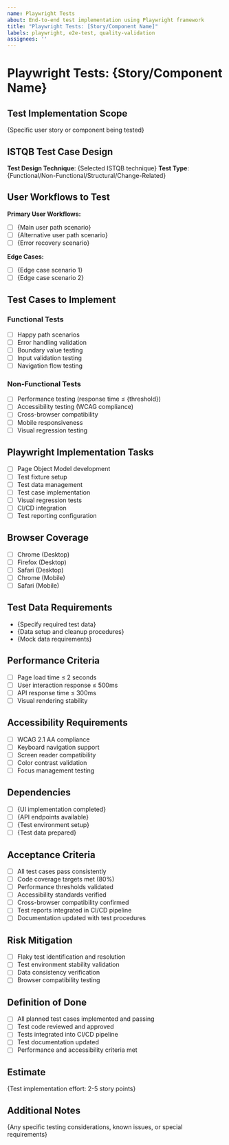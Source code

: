 ```yaml
---
name: Playwright Tests
about: End-to-end test implementation using Playwright framework
title: "Playwright Tests: [Story/Component Name]"
labels: playwright, e2e-test, quality-validation
assignees: ''
---
```


# Playwright Tests: {Story/Component Name}

## Test Implementation Scope
{Specific user story or component being tested}

## ISTQB Test Case Design
**Test Design Technique**: {Selected ISTQB technique}
**Test Type**: {Functional/Non-Functional/Structural/Change-Related}

## User Workflows to Test
**Primary User Workflows:**
- [ ] {Main user path scenario}
- [ ] {Alternative user path scenario}
- [ ] {Error recovery scenario}

**Edge Cases:**
- [ ] {Edge case scenario 1}
- [ ] {Edge case scenario 2}

## Test Cases to Implement

### Functional Tests
- [ ] Happy path scenarios
- [ ] Error handling validation
- [ ] Boundary value testing
- [ ] Input validation testing
- [ ] Navigation flow testing

### Non-Functional Tests
- [ ] Performance testing (response time ≤ {threshold})
- [ ] Accessibility testing (WCAG compliance)
- [ ] Cross-browser compatibility
- [ ] Mobile responsiveness
- [ ] Visual regression testing

## Playwright Implementation Tasks
- [ ] Page Object Model development
- [ ] Test fixture setup
- [ ] Test data management
- [ ] Test case implementation
- [ ] Visual regression tests
- [ ] CI/CD integration
- [ ] Test reporting configuration

## Browser Coverage
- [ ] Chrome (Desktop)
- [ ] Firefox (Desktop)
- [ ] Safari (Desktop)
- [ ] Chrome (Mobile)
- [ ] Safari (Mobile)

## Test Data Requirements
- {Specify required test data}
- {Data setup and cleanup procedures}
- {Mock data requirements}

## Performance Criteria
- [ ] Page load time ≤ 2 seconds
- [ ] User interaction response ≤ 500ms
- [ ] API response time ≤ 300ms
- [ ] Visual rendering stability

## Accessibility Requirements
- [ ] WCAG 2.1 AA compliance
- [ ] Keyboard navigation support
- [ ] Screen reader compatibility
- [ ] Color contrast validation
- [ ] Focus management testing

## Dependencies
- [ ] {UI implementation completed}
- [ ] {API endpoints available}
- [ ] {Test environment setup}
- [ ] {Test data prepared}

## Acceptance Criteria
- [ ] All test cases pass consistently
- [ ] Code coverage targets met (80%)
- [ ] Performance thresholds validated
- [ ] Accessibility standards verified
- [ ] Cross-browser compatibility confirmed
- [ ] Test reports integrated in CI/CD pipeline
- [ ] Documentation updated with test procedures

## Risk Mitigation
- [ ] Flaky test identification and resolution
- [ ] Test environment stability validation
- [ ] Data consistency verification
- [ ] Browser compatibility testing

## Definition of Done
- [ ] All planned test cases implemented and passing
- [ ] Test code reviewed and approved
- [ ] Tests integrated into CI/CD pipeline
- [ ] Test documentation updated
- [ ] Performance and accessibility criteria met

## Estimate
{Test implementation effort: 2-5 story points}

## Additional Notes
{Any specific testing considerations, known issues, or special requirements}